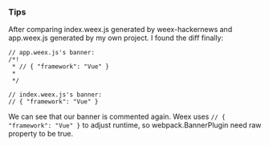 ### Tips

After comparing index.weex.js generated by weex-hackernews and app.weex.js generated by my own project.
I found the diff finally:

```
// app.weex.js's banner:
/*!
 * // { "framework": "Vue" }
 *
 */

// index.weex.js's banner:
// { "framework": "Vue" }
```

We can see that our banner is commented again.
Weex uses `// { "framework": "Vue" }` to adjust runtime, so webpack.BannerPlugin need raw property to be true.
